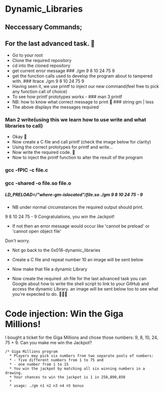 # Dynamic_Libraries
## Neccessary Commands;
## For the last advanced task. 🐋
- Go to your root
- Clone the required repository
- cd into the cloned repository 
- get current error message ### ./gm 9 8 10 24 75 9
- get the function calls used to develop the program about to tampered with. ### ltrace ./gm 9 8 10 24 75 9
- Having seen it, we use printf to inject our new command(feel free to pick any function call of choice)
- To see how printf prototypes works  - ### man 3 printf
- NB: how to know what correct message to print 🤔 ### string gm | less
- The above  displays the messages required
### Man 2 write(using this we learn how to use write and what libraries to call)
- Okay 🙂
- Now create a C file and call printf (check the image below for clarity)
- Using the correct prototypes for printf and write...  
- Now write the required code. 🐋
- Now to inject the printf function to alter the result of the program 

### gcc -fPIC  -c file.c
### gcc -shared -o file.so file.o
##### LD_PRELOAD=/"where-gm-islocated"/file.so ./gm 9 8 10 24 75 - 9
- NB under normal circumstances the required output should print.

9 8 10 24 75 - 9
Congratulations, you win the Jackpot!

- If not then an error message would occur like 'cannot be preload' or 'cannot open object file'

Don't worry.
- Not go back to the 0x018-dynamic_libraries
- Create a C file and repeat number 10 an image will be sent below
- Now make that file a dynamic Library 

- Now create the required .sh file for the last advanced task you can Google about how to write the shell script to link to your GitHub and access the  dynamic Library. an image will be sent below too to see what you're expected to do. 👍🏽🎊

# Code injection: Win the Giga Millions!

I bought a ticket for the Giga Millions and chose those numbers: 9, 8, 10, 24, 75 + 9. Can you make me win the Jackpot?

```
/* Giga Millions program                                                                                    
  * Players may pick six numbers from two separate pools of numbers:                                                
  * - five different numbers from 1 to 75 and                                                                       
  * - one number from 1 to 15                                                                                       
  * You win the jackpot by matching all six winning numbers in a drawing.                                           
  * Your chances to win the jackpot is 1 in 258,890,850                                                             
  *                                                                                                                 
  * usage: ./gm n1 n2 n3 n4 n5 bonus
```

